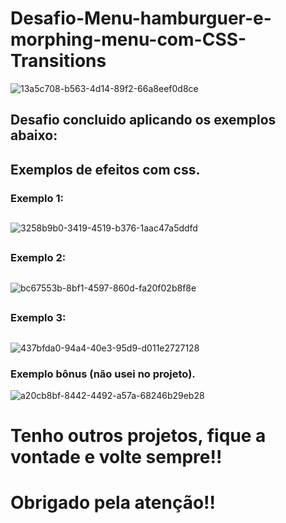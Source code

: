
# Desafio-Menu-hamburguer-e-morphing-menu-com-CSS-Transitions

![13a5c708-b563-4d14-89f2-66a8eef0d8ce](https://user-images.githubusercontent.com/100328826/171275206-fcf625c4-c704-484b-a0c4-24fba082c529.gif)
##

## Desafio concluido aplicando os exemplos abaixo:



## Exemplos de efeitos com css.
### Exemplo 1:
##


![3258b9b0-3419-4519-b376-1aac47a5ddfd](https://user-images.githubusercontent.com/100328826/171270601-10766d70-33a6-4e14-96df-b5451276fa9d.gif)

##
### Exemplo 2:
##

![bc67553b-8bf1-4597-860d-fa20f02b8f8e](https://user-images.githubusercontent.com/100328826/171273433-0be85315-bd82-4c6c-87c9-058beda73943.gif)

##
### Exemplo 3:
##

![437bfda0-94a4-40e3-95d9-d011e2727128](https://user-images.githubusercontent.com/100328826/171274315-5ab95f93-b3ee-44db-bc13-8ccdaefdc967.gif)

### Exemplo bônus (não usei no projeto).

![a20cb8bf-8442-4492-a57a-68246b29eb28](https://user-images.githubusercontent.com/100328826/171276884-c1fe9db8-1224-4e3a-ac3f-a50d8334f0d5.gif)
##

# Tenho outros projetos, fique a vontade e volte sempre!!
# Obrigado pela atenção!!
